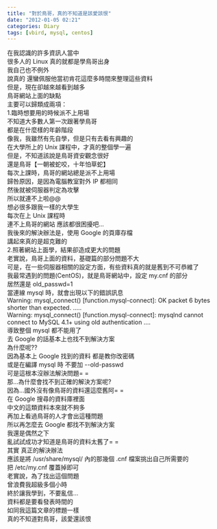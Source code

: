 ```yaml
---
title: "對於鳥哥，真的不知道是該愛該恨"
date: "2012-01-05 02:21"
categories: Diary
tags: [vbird, mysql, centos]
---
```


在我認識的許多資訊人當中  
很多人的 Linux 真的就都是學鳥哥出身  
我自己也不例外  
說真的 還蠻佩服他當初肯花這麼多時間來整理這些資料  
但是，現在卻越來越看到越多  
鳥哥網站上面的缺點  
主要可以歸類成兩項：  
1.臨時想要用的時候派不上用場  
不知道大多數人第一次跟著學鳥哥  
都是在什麼樣的年齡階段  
像我，我雖然有先自學，但是只有去看有興趣的  
在大學所上的 Unix 課程中，才真的整個學一遍  
但是，不知道該說是鳥哥資安觀念很好  
還是鳥哥【一朝被蛇咬，十年怕草蛇】  
每次上課時，鳥哥的網站總是派不上用場  
歸咎原因，是因為電腦教室對外 IP 都相同  
然後就被伺服器判定為攻擊  
所以就連不上啦@@  
想必很多跟我一樣的大學生  
每次在上 Unix 課程時  
連不上鳥哥的網站 應該都很困擾吧...  
我後來的解決辦法是，使用 Google 的頁庫存檔  
講起來真的是超克難的  
2.照著網站上面學，結果卻造成更大的問題  
老實說，鳥哥上面的資料，基礎篇的部分問題不大  
可是，在一些伺服器相關的設定方面，有些資料真的就是舊到不可恭維了  
我最常遇到的問題(CentOS)，就是鳥哥網站中，設定 my.cnf 的部分  
居然還是 old_passwd=1  
當連線 mysql 時，就會出現以下的錯誤訊息  
Warning: mysql_connect() [function.mysql-connect]: OK packet 6 bytes shorter than expected. .....  
Warning: mysql_connect() [function.mysql-connect]: mysqlnd cannot connect to MySQL 4.1+ using old authentication ....  
導致整個 mysql 都不能用了  
去 Google 的話基本上也找不到解決方案  
為什麼呢??  
因為基本上 Google 找到的資料 都是教你改密碼  
或是在編譯 mysql 時 不要加 --old-passwd  
可是這根本沒辦法解決問題= =  
那...為什麼會找不到正確的解決方案呢?  
因為...國外沒有像鳥哥的資料還這麼舊阿= =  
在 Google 搜尋的資料庫裡面  
中文的這類資料本來就不夠多  
再加上看過鳥哥的人才會出這種問題  
所以再怎麼去 Google 都找不到解決方案  
我還是偶然之下  
亂試試成功才知道是鳥哥的資料太舊了= =  
其實 真正的解決辦法  
應該是將 /usr/share/mysql/ 內的那幾個 .cnf 檔案挑出自己所需要的  
把 /etc/my.cnf 覆蓋掉即可  
老實說，為了找出這個問題  
曾浪費我超級多個小時  
終於讓我學到，不要亂信...  
資料都是要看發表時間的  
如同我這篇文章的標題一樣  
真的不知道對鳥哥，該愛還該恨  
